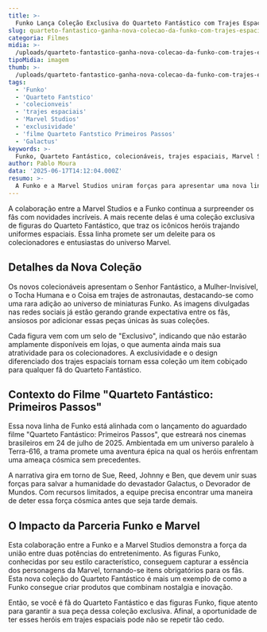 ```yaml
---
title: >-
  Funko Lança Coleção Exclusiva do Quarteto Fantástico com Trajes Espaciais
slug: quarteto-fantastico-ganha-nova-colecao-da-funko-com-trajes-espaciais
categoria: Filmes
midia: >-
  /uploads/quarteto-fantastico-ganha-nova-colecao-da-funko-com-trajes-espaciais-thumb.webp
tipoMidia: imagem
thumb: >-
  /uploads/quarteto-fantastico-ganha-nova-colecao-da-funko-com-trajes-espaciais-thumb.webp
tags:
  - 'Funko'
  - 'Quarteto Fantstico'
  - 'colecionveis'
  - 'trajes espaciais'
  - 'Marvel Studios'
  - 'exclusividade'
  - 'filme Quarteto Fantstico Primeiros Passos'
  - 'Galactus'
keywords: >-
  Funko, Quarteto Fantástico, colecionáveis, trajes espaciais, Marvel Studios, exclusividade, filme Quarteto Fantástico: Primeiros Passos, Galactus
author: Pablo Moura
data: '2025-06-17T14:12:04.000Z'
resumo: >-
  A Funko e a Marvel Studios uniram forças para apresentar uma nova linha de colecionáveis do Quarteto Fantástico, agora com trajes espaciais. Descubra os detalhes dessa coleção exclusiva que promete encantar os fãs.
---
```


A colaboração entre a Marvel Studios e a Funko continua a surpreender os fãs com novidades incríveis. A mais recente delas é uma coleção exclusiva de figuras do Quarteto Fantástico, que traz os icônicos heróis trajando uniformes espaciais. Essa linha promete ser um deleite para os colecionadores e entusiastas do universo Marvel.

## Detalhes da Nova Coleção

Os novos colecionáveis apresentam o Senhor Fantástico, a Mulher-Invisível, o Tocha Humana e o Coisa em trajes de astronautas, destacando-se como uma rara adição ao universo de miniaturas Funko. As imagens divulgadas nas redes sociais já estão gerando grande expectativa entre os fãs, ansiosos por adicionar essas peças únicas às suas coleções.

Cada figura vem com um selo de "Exclusivo", indicando que não estarão amplamente disponíveis em lojas, o que aumenta ainda mais sua atratividade para os colecionadores. A exclusividade e o design diferenciado dos trajes espaciais tornam essa coleção um item cobiçado para qualquer fã do Quarteto Fantástico.

## Contexto do Filme "Quarteto Fantástico: Primeiros Passos"

Essa nova linha de Funko está alinhada com o lançamento do aguardado filme "Quarteto Fantástico: Primeiros Passos", que estreará nos cinemas brasileiros em 24 de julho de 2025. Ambientada em um universo paralelo à Terra-616, a trama promete uma aventura épica na qual os heróis enfrentam uma ameaça cósmica sem precedentes.

A narrativa gira em torno de Sue, Reed, Johnny e Ben, que devem unir suas forças para salvar a humanidade do devastador Galactus, o Devorador de Mundos. Com recursos limitados, a equipe precisa encontrar uma maneira de deter essa força cósmica antes que seja tarde demais.

## O Impacto da Parceria Funko e Marvel

Esta colaboração entre a Funko e a Marvel Studios demonstra a força da união entre duas potências do entretenimento. As figuras Funko, conhecidas por seu estilo característico, conseguem capturar a essência dos personagens da Marvel, tornando-se itens obrigatórios para os fãs. Esta nova coleção do Quarteto Fantástico é mais um exemplo de como a Funko consegue criar produtos que combinam nostalgia e inovação.

Então, se você é fã do Quarteto Fantástico e das figuras Funko, fique atento para garantir a sua peça dessa coleção exclusiva. Afinal, a oportunidade de ter esses heróis em trajes espaciais pode não se repetir tão cedo.